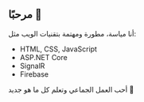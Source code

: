 ## مرحبًا 👋

أنا مياسة، مطورة ومهتمة بتقنيات الويب مثل:

- HTML, CSS, JavaScript
- ASP.NET Core
- SignalR
- Firebase

أحب العمل الجماعي وتعلم كل ما هو جديد 🤍

